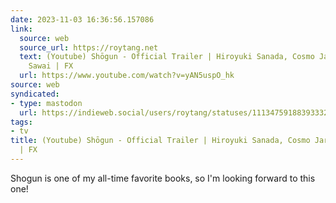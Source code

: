 ```yaml
---
date: 2023-11-03 16:36:56.157086
link:
  source: web
  source_url: https://roytang.net
  text: (Youtube) Shōgun - Official Trailer | Hiroyuki Sanada, Cosmo Jarvis, Anna
    Sawai | FX
  url: https://www.youtube.com/watch?v=yAN5uspO_hk
source: web
syndicated:
- type: mastodon
  url: https://indieweb.social/users/roytang/statuses/111347591883933325
tags:
- tv
title: (Youtube) Shōgun - Official Trailer | Hiroyuki Sanada, Cosmo Jarvis, Anna Sawai
  | FX
---
```


Shogun is one of my all-time favorite books, so I'm looking forward to this one!